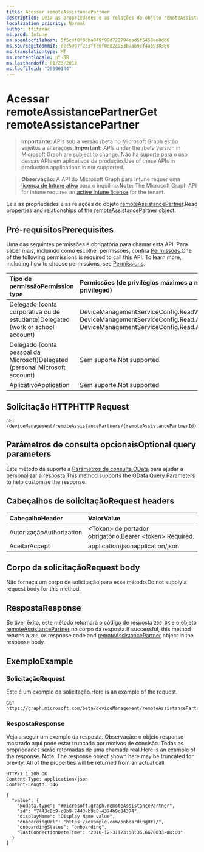 ```yaml
---
title: Acessar remoteAssistancePartner
description: Leia as propriedades e as relações do objeto remoteAssistancePartner.
localization_priority: Normal
author: tfitzmac
ms.prod: Intune
ms.openlocfilehash: 5f5c4f8f0dba049f99d722794ead5f5458ae0dd6
ms.sourcegitcommit: dcc5907f2c3ffc0f0e82e953b7ab9cf4ab938360
ms.translationtype: MT
ms.contentlocale: pt-BR
ms.lasthandoff: 01/23/2019
ms.locfileid: "29396144"
---
```

# <a name="get-remoteassistancepartner"></a><span data-ttu-id="dbce0-103">Acessar remoteAssistancePartner</span><span class="sxs-lookup"><span data-stu-id="dbce0-103">Get remoteAssistancePartner</span></span>

> <span data-ttu-id="dbce0-104">**Importante:** APIs sob a versão /beta no Microsoft Graph estão sujeitos a alterações.</span><span class="sxs-lookup"><span data-stu-id="dbce0-104">**Important:** APIs under the /beta version in Microsoft Graph are subject to change.</span></span> <span data-ttu-id="dbce0-105">Não há suporte para o uso dessas APIs em aplicativos de produção.</span><span class="sxs-lookup"><span data-stu-id="dbce0-105">Use of these APIs in production applications is not supported.</span></span>

> <span data-ttu-id="dbce0-106">**Observação:** A API do Microsoft Graph para Intune requer uma [licença de Intune ativa](https://go.microsoft.com/fwlink/?linkid=839381) para o inquilino.</span><span class="sxs-lookup"><span data-stu-id="dbce0-106">**Note:** The Microsoft Graph API for Intune requires an [active Intune license](https://go.microsoft.com/fwlink/?linkid=839381) for the tenant.</span></span>

<span data-ttu-id="dbce0-107">Leia as propriedades e as relações do objeto [remoteAssistancePartner](../resources/intune-remoteassistance-remoteassistancepartner.md).</span><span class="sxs-lookup"><span data-stu-id="dbce0-107">Read properties and relationships of the [remoteAssistancePartner](../resources/intune-remoteassistance-remoteassistancepartner.md) object.</span></span>

## <a name="prerequisites"></a><span data-ttu-id="dbce0-108">Pré-requisitos</span><span class="sxs-lookup"><span data-stu-id="dbce0-108">Prerequisites</span></span>
<span data-ttu-id="dbce0-p102">Uma das seguintes permissões é obrigatória para chamar esta API. Para saber mais, incluindo como escolher permissões, confira [Permissões](/concepts/permissions-reference.md).</span><span class="sxs-lookup"><span data-stu-id="dbce0-p102">One of the following permissions is required to call this API. To learn more, including how to choose permissions, see [Permissions](/concepts/permissions-reference.md).</span></span>

|<span data-ttu-id="dbce0-111">Tipo de permissão</span><span class="sxs-lookup"><span data-stu-id="dbce0-111">Permission type</span></span>|<span data-ttu-id="dbce0-112">Permissões (de privilégios máximos a mínimos)</span><span class="sxs-lookup"><span data-stu-id="dbce0-112">Permissions (from most to least privileged)</span></span>|
|:---|:---|
|<span data-ttu-id="dbce0-113">Delegado (conta corporativa ou de estudante)</span><span class="sxs-lookup"><span data-stu-id="dbce0-113">Delegated (work or school account)</span></span>|<span data-ttu-id="dbce0-114">DeviceManagementServiceConfig.ReadWrite.All, DeviceManagementServiceConfig.Read.All</span><span class="sxs-lookup"><span data-stu-id="dbce0-114">DeviceManagementServiceConfig.ReadWrite.All, DeviceManagementServiceConfig.Read.All</span></span>|
|<span data-ttu-id="dbce0-115">Delegado (conta pessoal da Microsoft)</span><span class="sxs-lookup"><span data-stu-id="dbce0-115">Delegated (personal Microsoft account)</span></span>|<span data-ttu-id="dbce0-116">Sem suporte.</span><span class="sxs-lookup"><span data-stu-id="dbce0-116">Not supported.</span></span>|
|<span data-ttu-id="dbce0-117">Aplicativo</span><span class="sxs-lookup"><span data-stu-id="dbce0-117">Application</span></span>|<span data-ttu-id="dbce0-118">Sem suporte.</span><span class="sxs-lookup"><span data-stu-id="dbce0-118">Not supported.</span></span>|

## <a name="http-request"></a><span data-ttu-id="dbce0-119">Solicitação HTTP</span><span class="sxs-lookup"><span data-stu-id="dbce0-119">HTTP Request</span></span>
<!-- {
  "blockType": "ignored"
}
-->
``` http
GET /deviceManagement/remoteAssistancePartners/{remoteAssistancePartnerId}
```

## <a name="optional-query-parameters"></a><span data-ttu-id="dbce0-120">Parâmetros de consulta opcionais</span><span class="sxs-lookup"><span data-stu-id="dbce0-120">Optional query parameters</span></span>
<span data-ttu-id="dbce0-121">Este método dá suporte a [Parâmetros de consulta OData](https://docs.microsoft.com/en-us/graph/query-parameters) para ajudar a personalizar a resposta.</span><span class="sxs-lookup"><span data-stu-id="dbce0-121">This method supports the [OData Query Parameters](https://docs.microsoft.com/en-us/graph/query-parameters) to help customize the response.</span></span>

## <a name="request-headers"></a><span data-ttu-id="dbce0-122">Cabeçalhos de solicitação</span><span class="sxs-lookup"><span data-stu-id="dbce0-122">Request headers</span></span>
|<span data-ttu-id="dbce0-123">Cabeçalho</span><span class="sxs-lookup"><span data-stu-id="dbce0-123">Header</span></span>|<span data-ttu-id="dbce0-124">Valor</span><span class="sxs-lookup"><span data-stu-id="dbce0-124">Value</span></span>|
|:---|:---|
|<span data-ttu-id="dbce0-125">Autorização</span><span class="sxs-lookup"><span data-stu-id="dbce0-125">Authorization</span></span>|<span data-ttu-id="dbce0-126">&lt;Token&gt; de portador obrigatório.</span><span class="sxs-lookup"><span data-stu-id="dbce0-126">Bearer &lt;token&gt; Required.</span></span>|
|<span data-ttu-id="dbce0-127">Aceitar</span><span class="sxs-lookup"><span data-stu-id="dbce0-127">Accept</span></span>|<span data-ttu-id="dbce0-128">application/json</span><span class="sxs-lookup"><span data-stu-id="dbce0-128">application/json</span></span>|

## <a name="request-body"></a><span data-ttu-id="dbce0-129">Corpo da solicitação</span><span class="sxs-lookup"><span data-stu-id="dbce0-129">Request body</span></span>
<span data-ttu-id="dbce0-130">Não forneça um corpo de solicitação para esse método.</span><span class="sxs-lookup"><span data-stu-id="dbce0-130">Do not supply a request body for this method.</span></span>

## <a name="response"></a><span data-ttu-id="dbce0-131">Resposta</span><span class="sxs-lookup"><span data-stu-id="dbce0-131">Response</span></span>
<span data-ttu-id="dbce0-132">Se tiver êxito, este método retornará o código de resposta `200 OK` e o objeto [remoteAssistancePartner](../resources/intune-remoteassistance-remoteassistancepartner.md) no corpo da resposta.</span><span class="sxs-lookup"><span data-stu-id="dbce0-132">If successful, this method returns a `200 OK` response code and [remoteAssistancePartner](../resources/intune-remoteassistance-remoteassistancepartner.md) object in the response body.</span></span>

## <a name="example"></a><span data-ttu-id="dbce0-133">Exemplo</span><span class="sxs-lookup"><span data-stu-id="dbce0-133">Example</span></span>

### <a name="request"></a><span data-ttu-id="dbce0-134">Solicitação</span><span class="sxs-lookup"><span data-stu-id="dbce0-134">Request</span></span>
<span data-ttu-id="dbce0-135">Este é um exemplo da solicitação.</span><span class="sxs-lookup"><span data-stu-id="dbce0-135">Here is an example of the request.</span></span>
``` http
GET https://graph.microsoft.com/beta/deviceManagement/remoteAssistancePartners/{remoteAssistancePartnerId}
```

### <a name="response"></a><span data-ttu-id="dbce0-136">Resposta</span><span class="sxs-lookup"><span data-stu-id="dbce0-136">Response</span></span>
<span data-ttu-id="dbce0-p103">Veja a seguir um exemplo da resposta. Observação: o objeto response mostrado aqui pode estar truncado por motivos de concisão. Todas as propriedades serão retornadas de uma chamada real.</span><span class="sxs-lookup"><span data-stu-id="dbce0-p103">Here is an example of the response. Note: The response object shown here may be truncated for brevity. All of the properties will be returned from an actual call.</span></span>
``` http
HTTP/1.1 200 OK
Content-Type: application/json
Content-Length: 346

{
  "value": {
    "@odata.type": "#microsoft.graph.remoteAssistancePartner",
    "id": "7443c8b9-c8b9-7443-b9c8-4374b9c84374",
    "displayName": "Display Name value",
    "onboardingUrl": "https://example.com/onboardingUrl/",
    "onboardingStatus": "onboarding",
    "lastConnectionDateTime": "2016-12-31T23:58:36.6670033-08:00"
  }
}
```




